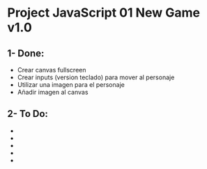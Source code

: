 # Project JavaScript 01 New Game v1.0

## 1- Done:

- Crear canvas fullscreen
- Crear inputs (version teclado) para mover al personaje
- Utilizar una imagen para el personaje
- Añadir imagen al canvas

## 2- To Do:

-
-
-
-
-
